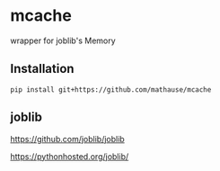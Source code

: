 # mcache
wrapper for joblib's Memory

## Installation

    pip install git+https://github.com/mathause/mcache

## joblib

https://github.com/joblib/joblib

https://pythonhosted.org/joblib/
